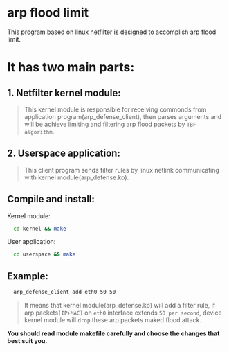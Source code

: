 # arp flood limit 
This program based on linux netfilter is designed to accomplish arp flood limit.

# It has two main parts:
## 1. Netfilter kernel module:
> This kernel module is responsible for receiving commonds from application program(arp_defense_client), then parses arguments and will be achieve limiting and filtering arp flood packets by `TBF algorithm`.
   
## 2. Userspace application:
> This client program sends filter rules by linux netlink communicating with kernel module(arp_defense.ko). 

## Compile and install:
Kernel module:
```Bash
  cd kernel && make
```
User application:
```Bash
  cd userspace && make
```

## Example:
```Bash
  arp_defense_client add eth0 50 50
```
> It means that kernel module(arp_defense.ko) will add a filter rule, if arp packets`(IP+MAC)` on `eth0` interface extends `50 per second`, device kernel module will `drop` these arp packets maked flood attack.  

**You should read module makefile carefully and choose the changes that best suit you.**
